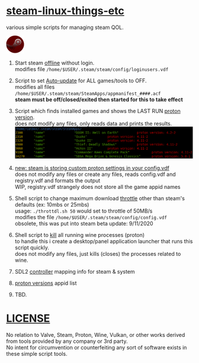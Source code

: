 # [steam-linux-things-etc](https://github.com/arrowgent/steam-linux-things-etc)
various simple scripts for managing steam QOL.

![steam_red](https://github.com/arrowgent/steam-linux-things-etc/blob/master/img_steamred.png) </br>

1) Start steam [offline](https://github.com/arrowgent/steam-linux-things-etc/tree/master/offline) without login. </br>
modifies file `/home/$USER/.steam/steam/config/loginusers.vdf`

2) Script to set [Auto-update](https://github.com/arrowgent/steam-linux-things-etc/tree/master/noupdate) for ALL games/tools to OFF. </br>
modifies all files `/home/$USER/.steam/steam/SteamApps/appmanifest_####.acf` </br>
**steam must be off/closed/exited then started for this to take effect**

3) Script which finds installed games and shows the LAST RUN [proton version](https://github.com/arrowgent/steam-linux-things-etc/tree/master/protonlist). </br>
does not modify any files, only reads data and prints the results.
![protonlist](https://github.com/arrowgent/steam-linux-things-etc/blob/master/protonlist/img_protonlist.png) </br>

4) [new: steam is storing custom proton settings in your config.vdf](https://github.com/arrowgent/steam-linux-things-etc/blob/master/protonlist/p2vdf.sh) </br>
does not modify any files or create any files, reads config.vdf and registry.vdf and formats the output </br>
WIP, registry.vdf strangely does not store all the game appid names

5) Shell script to change maximum download [throttle](https://github.com/arrowgent/steam-linux-things-etc/tree/master/throttdl) other than steam's defaults (ex: 10mbs or 25mbs) </br>
usage: `./throttdl.sh 50` would set to throttle of 50MB/s </br>
modifies the file `/home/$USER/.steam/steam/config/config.vdf` </br>
obsolete, this was put into steam beta update: 9/11/2020

6) Shell script to [kill](https://github.com/arrowgent/steam-linux-things-etc/tree/master/winekill) all running wine processes (proton) </br>
to handle this i create a desktop/panel application launcher that runs this script quickly. </br>
does not modify any files, just kills (closes) the processes related to wine.

7) SDL2 [controller](https://github.com/arrowgent/steam-linux-things-etc/tree/master/SDL_controller) mapping info for steam & system

8) [proton versions](https://github.com/arrowgent/steam-linux-things-etc/tree/master/proton_ver) appid list

9) TBD.

# [LICENSE](https://github.com/arrowgent/steam-linux-things-etc/LICENSE.md)

No relation to Valve, Steam, Proton, Wine, Vulkan, or other works derived from tools provided by any company or 3rd party. </br>
No intent for circumvention or counterfeiting any sort of software exists in these simple script tools.</br>
